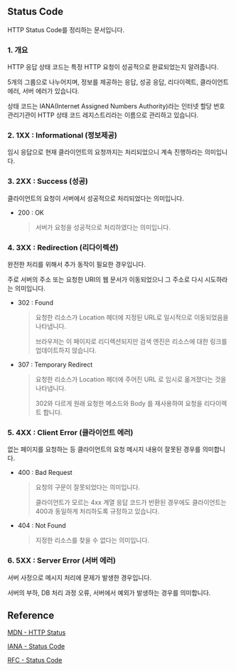 ## Status Code

HTTP Status Code를 정리하는 문서입니다.

### 1. 개요

HTTP 응답 상태 코드는 특정 HTTP 요청이 성공적으로 완료되었는지 알려줍니다.

5개의 그룹으로 나누어지며, 정보를 제공하는 응답, 성공 응답, 리다이렉트, 클라이언트 에러, 서버 에러가 있습니다.

상태 코드는 IANA(Internet Assigned Numbers Authority)라는 인터넷 할당 번호 관리기관이 HTTP 상태 코드 레지스트리라는 이름으로 관리하고 있습니다.

### 2. 1XX : Informational (정보제공)

임시 응답으로 현재 클라이언트의 요청까지는 처리되었으니 계속 진행하라는 의미입니다.

### 3. 2XX : Success (성공)

클라이언트의 요청이 서버에서 성공적으로 처리되었다는 의미입니다.

- 200 : OK
  > 서버가 요청을 성공적으로 처리하였다는 의미입니다.

### 4. 3XX : Redirection (리다이렉션)

완전한 처리를 위해서 추가 동작이 필요한 경우입니다.

주로 서버의 주소 또는 요청한 URI의 웹 문서가 이동되었으니 그 주소로 다시 시도하라는 의미입니다.

- 302 : Found
  > 요청한 리소스가 Location 헤더에 지정된 URL로 일시적으로 이동되었음을 나타냅니다. 
  > 
  > 브라우저는 이 페이지로 리디렉션되지만 검색 엔진은 리소스에 대한 링크를 업데이트하지 않습니다.

- 307 : Temporary Redirect
  > 요청한 리소스가 Location 헤더에 주어진 URL 로 임시로 옮겨졌다는 것을 나타냅니다.
  > 
  > 302와 다르게 원래 요청한 메소드와 Body 를 재사용하여 요청을 리다이렉트 합니다.

### 5. 4XX : Client Error (클라이언트 에러)

없는 페이지를 요청하는 등 클라이언트의 요청 메시지 내용이 잘못된 경우를 의미합니다.

- 400 : Bad Request
  > 요청의 구문이 잘못되었다는 의미입니다.
  > 
  > 클라이언트가 모르는 4xx 계열 응답 코드가 반환된 경우에도 클라이언트는 400과 동일하게 처리하도록 규정하고 있습니다.

- 404 : Not Found
  > 지정한 리소스를 찾을 수 없다는 의미입니다.

### 6. 5XX : Server Error (서버 에러)

서버 사정으로 메시지 처리에 문제가 발생한 경우입니다.

서버의 부하, DB 처리 과정 오류, 서버에서 예외가 발생하는 경우를 의미합니다.

## Reference

[MDN - HTTP Status](https://developer.mozilla.org/en-US/docs/Web/HTTP/Status)

[IANA - Status Code](https://www.iana.org/assignments/http-status-codes/http-status-codes.xhtml)

[RFC - Status Code](https://datatracker.ietf.org/doc/html/rfc2616#section-10)